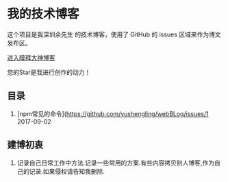 # 我的技术博客

这个项目是我深圳余先生 的技术博客，使用了 GitHub 的 issues 区域来作为博文发布区。

[进入膜拜大神博客](https://github.com/brickspert/blog/issues)

您的Star是我进行创作的动力！

## 目录

1. [npm常见的命令](https://github.com/yushengling/webBLog/issues/1 2017-09-02




## 建博初衷

1. 记录自己日常工作中方法.记录一些常用的方案.有些内容拷贝别人博客,作为自己的记录.如果侵权请告知我删除.


